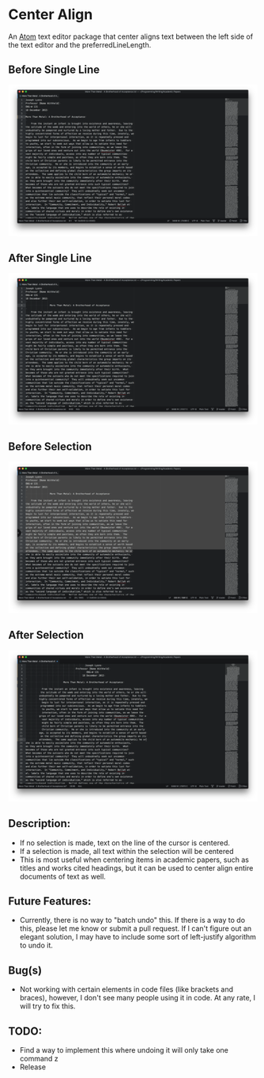 # Center Align
An [Atom](https://atom.io) text editor package that center aligns text between
the left side of the text editor and the preferredLineLength.

## Before Single Line
![Before Single Line](./Screenshots/Before-Single-Line.png)

## After Single Line
![After Single Line](./Screenshots/After-Single-Line.png)

## Before Selection
![Before Selection](./Screenshots/Before-Selection.png)

## After Selection
![After Selection](./Screenshots/After-Selection.png)

## Description:

* If no selection is made, text on the line of the cursor is centered.  
* If a selection is made, all text within the selection will be centered
* This is most useful when centering items in academic papers, such as titles
and works cited headings, but it can be used to center align entire documents of
text as well.

## Future Features:

* Currently, there is no way to "batch undo" this.  If there is a way to do
this, please let me know or submit a pull request.  If I can't figure out an
elegant solution, I may have to include some sort of left-justify algorithm to
undo it.

## Bug(s)

* Not working with certain elements in code files (like brackets and braces),
however, I don't see many people using it in code.  At any rate, I will try to
fix this.

## TODO:

* Find a way to implement this where undoing it will only take one command z
* Release
